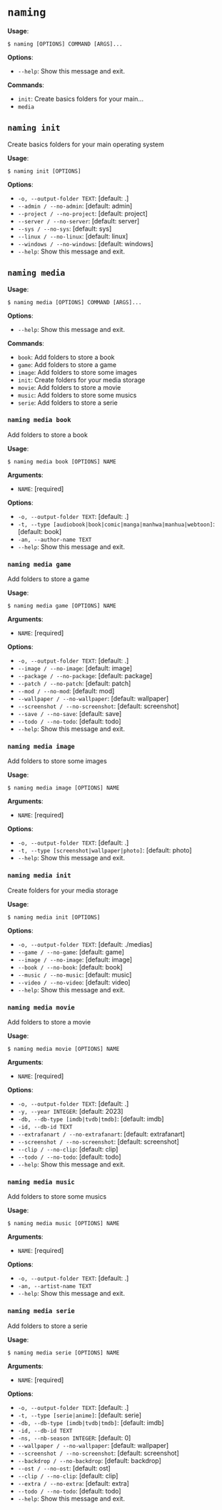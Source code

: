 # `naming`

**Usage**:

```console
$ naming [OPTIONS] COMMAND [ARGS]...
```

**Options**:

* `--help`: Show this message and exit.

**Commands**:

* `init`: Create basics folders for your main...
* `media`

## `naming init`

Create basics folders for your main operating system

**Usage**:

```console
$ naming init [OPTIONS]
```

**Options**:

* `-o, --output-folder TEXT`: [default: .]
* `--admin / --no-admin`: [default: admin]
* `--project / --no-project`: [default: project]
* `--server / --no-server`: [default: server]
* `--sys / --no-sys`: [default: sys]
* `--linux / --no-linux`: [default: linux]
* `--windows / --no-windows`: [default: windows]
* `--help`: Show this message and exit.

## `naming media`

**Usage**:

```console
$ naming media [OPTIONS] COMMAND [ARGS]...
```

**Options**:

* `--help`: Show this message and exit.

**Commands**:

* `book`: Add folders to store a book
* `game`: Add folders to store a game
* `image`: Add folders to store some images
* `init`: Create folders for your media storage
* `movie`: Add folders to store a movie
* `music`: Add folders to store some musics
* `serie`: Add folders to store a serie

### `naming media book`

Add folders to store a book

**Usage**:

```console
$ naming media book [OPTIONS] NAME
```

**Arguments**:

* `NAME`: [required]

**Options**:

* `-o, --output-folder TEXT`: [default: .]
* `-t, --type [audiobook|book|comic|manga|manhwa|manhua|webtoon]`: [default: book]
* `-an, --author-name TEXT`
* `--help`: Show this message and exit.

### `naming media game`

Add folders to store a game

**Usage**:

```console
$ naming media game [OPTIONS] NAME
```

**Arguments**:

* `NAME`: [required]

**Options**:

* `-o, --output-folder TEXT`: [default: .]
* `--image / --no-image`: [default: image]
* `--package / --no-package`: [default: package]
* `--patch / --no-patch`: [default: patch]
* `--mod / --no-mod`: [default: mod]
* `--wallpaper / --no-wallpaper`: [default: wallpaper]
* `--screenshot / --no-screenshot`: [default: screenshot]
* `--save / --no-save`: [default: save]
* `--todo / --no-todo`: [default: todo]
* `--help`: Show this message and exit.

### `naming media image`

Add folders to store some images

**Usage**:

```console
$ naming media image [OPTIONS] NAME
```

**Arguments**:

* `NAME`: [required]

**Options**:

* `-o, --output-folder TEXT`: [default: .]
* `-t, --type [screenshot|wallpaper|photo]`: [default: photo]
* `--help`: Show this message and exit.

### `naming media init`

Create folders for your media storage

**Usage**:

```console
$ naming media init [OPTIONS]
```

**Options**:

* `-o, --output-folder TEXT`: [default: ./medias]
* `--game / --no-game`: [default: game]
* `--image / --no-image`: [default: image]
* `--book / --no-book`: [default: book]
* `--music / --no-music`: [default: music]
* `--video / --no-video`: [default: video]
* `--help`: Show this message and exit.

### `naming media movie`

Add folders to store a movie

**Usage**:

```console
$ naming media movie [OPTIONS] NAME
```

**Arguments**:

* `NAME`: [required]

**Options**:

* `-o, --output-folder TEXT`: [default: .]
* `-y, --year INTEGER`: [default: 2023]
* `-db, --db-type [imdb|tvdb|tmdb]`: [default: imdb]
* `-id, --db-id TEXT`
* `--extrafanart / --no-extrafanart`: [default: extrafanart]
* `--screenshot / --no-screenshot`: [default: screenshot]
* `--clip / --no-clip`: [default: clip]
* `--todo / --no-todo`: [default: todo]
* `--help`: Show this message and exit.

### `naming media music`

Add folders to store some musics

**Usage**:

```console
$ naming media music [OPTIONS] NAME
```

**Arguments**:

* `NAME`: [required]

**Options**:

* `-o, --output-folder TEXT`: [default: .]
* `-an, --artist-name TEXT`
* `--help`: Show this message and exit.

### `naming media serie`

Add folders to store a serie

**Usage**:

```console
$ naming media serie [OPTIONS] NAME
```

**Arguments**:

* `NAME`: [required]

**Options**:

* `-o, --output-folder TEXT`: [default: .]
* `-t, --type [serie|anime]`: [default: serie]
* `-db, --db-type [imdb|tvdb|tmdb]`: [default: imdb]
* `-id, --db-id TEXT`
* `-ns, --nb-season INTEGER`: [default: 0]
* `--wallpaper / --no-wallpaper`: [default: wallpaper]
* `--screenshot / --no-screenshot`: [default: screenshot]
* `--backdrop / --no-backdrop`: [default: backdrop]
* `--ost / --no-ost`: [default: ost]
* `--clip / --no-clip`: [default: clip]
* `--extra / --no-extra`: [default: extra]
* `--todo / --no-todo`: [default: todo]
* `--help`: Show this message and exit.
